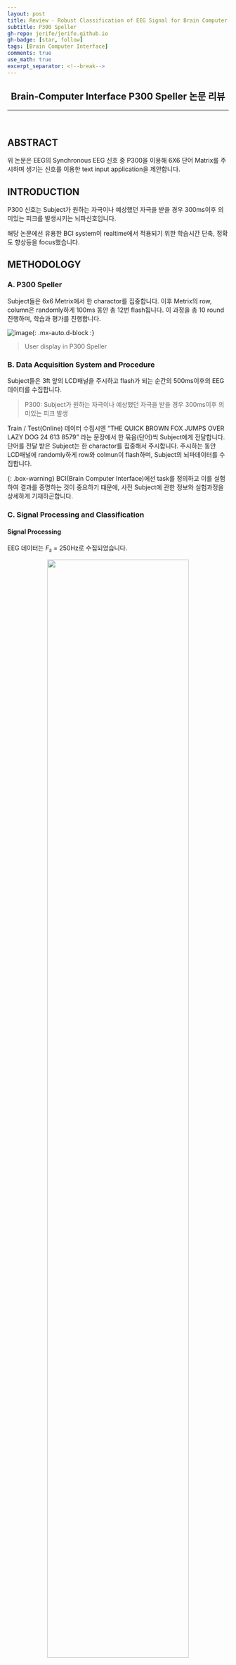 ```yaml
---
layout: post 
title: Review - Robust Classification of EEG Signal for Brain Computer Interface
subtitle: P300 Speller
gh-repo: jerife/jerife.github.io
gh-badge: [star, follow]
tags: [Brain Computer Interface]
comments: true
use_math: true
excerpt_separator: <!--break-->
---
```

<div align=center><h2>Brain-Computer Interface P300 Speller 논문 리뷰</h2></div>
<!--break-->

----


 <br/>

## ABSTRACT
위 논문은 EEG의 Synchronous EEG 신호 중 P300을 이용해 6X6 단어 Matrix를 주시하며 생기는 신호를 이용한 text input application을 제안합니다.

## INTRODUCTION
P300 신호는 Subject가 원하는 자극이나 예상했던 자극을 받을 경우 300ms이후 의미있는 피크를 발생시키는 뇌파신호입니다.

해당 논문에선 유용한 BCI system이 realtime에서 적용되기 위한 학습시간 단축, 정확도 향상등을 focus했습니다.

## METHODOLOGY
### A. P300 Speller
Subject들은 6x6 Metrix에서 한 charactor를 집중합니다. 이후 Metrix의 row, column은 randomly하게 100ms 동안 총 12번 flash됩니다. 이 과정을 총 10 round진행하며, 학습과 평가를 진행합니다.

![image](https://user-images.githubusercontent.com/68190553/168705446-8c14a0c1-7245-42d1-b65d-c0721c002453.png){: .mx-auto.d-block :}
> User display in P300 Speller

### B. Data Acquisition System and Procedure
Subject들은 3ft 앞의 LCD패널을 주시하고 flash가 되는 순간의 500ms이후의 EEG 데이터를 수집합니다.
> P300: Subject가 원하는 자극이나 예상했던 자극을 받을 경우 300ms이후 의미있는 피크 발생

Train / Test(Online) 데이터 수집시엔 “THE QUICK BROWN FOX JUMPS OVER LAZY DOG 24 613 8579” 라는 문장에서 한 묶음(단어)씩 Subject에게 전달합니다.<br/>
단어를 전달 받은 Subject는 한 charactor를 집중해서 주시합니다. 주시하는 동안 LCD패널에 randomly하게 row와 colmun이 flash하며, Subject의 뇌파데이터를 수집합니다.

{: .box-warning} 
BCI(Brain Computer Interface)에선 task를 정의하고 이를 실험하여 결과를 증명하는 것이 중요하기 떄문에, 사전 Subject에 관한 정보와 실험과정을 상세하게 기재하곤합니다.

### C. Signal Processing and Classification
#### Signal Processing
EEG 데이터는 $F_{s}$ = 250Hz로 수집되었습니다.

<div align="center">
    <img src="https://user-images.githubusercontent.com/68190553/168715590-7c509336-5c41-4ef3-b079-cf6756bfa9e7.png" width="80%"/>
</div>
Preprocessing 단계에선 Low Pass Filter를 사용해 뇌파 측정시 생기는 잡음을 처리했으며, 최적의 cutoff freqeuncy를 사용했습니다.

이후 데이터를 downsampling하기 위해 Moving Average Window를 사용했습니다.

<div align="center">
    <img src="https://user-images.githubusercontent.com/68190553/168715401-2b200e7a-f992-4b12-851a-a5d7acadea77.png" width="60%"/>
</div>
Subject의 EEG를 측정할때 64개의 채널중에 C3, C4, Cz, CPz, FCz, P7, P8 주변의 25개의 채널만을 사용했습니다.

{: .box-warning} 
대뇌는 크게 전두엽(frontal), 두정엽(parietal), 후두엽(occipital), 측두엽(temporal)으로 나눠 져있으며, 후두엽(occipital)은 주로 시각적인 정보 처리를 위해 활성화 됩니다.<br/>
따라서 후두엽에 해당하는 P7, P8 부분의 데이터를 수집한것으로 추청됩니다.

이후 PCA를 통해 25channel 중, 20개의 eigenvalue만을 사용해 차원을 축소했습니다.

<div align="center">
    <img src="https://user-images.githubusercontent.com/68190553/168730493-31aa3c2c-e3d4-4772-ab47-00a5d0a90544.png" width="70%"/>
</div>
> $u(n)$ : EOG Signal<br/>
> $w(n)$ : EEG Signal<br/>
> $n'$ = $n$-1

신호처리를 할때 데이터 속에는 자연스럽게 눈을 깜박이면서 생기는 artifact를 고려해 EOG 신호와 EEG신호를 linear superposition으로 데이터를 처리합니다.
추가적으로 inter-sample correlations을 제거해주는 과정으로 데이터를 최종적으로 처리해줍니다.

#### Classification

<div align="center">
    <img src="https://user-images.githubusercontent.com/68190553/168731173-df53b992-bffa-4a95-8421-5c9b1ce4fa0f.png" width="50%"/>
</div>
위에서 처리한 데이터들을 Gaussian kernel을 이용한 SVM으로 적절한 margin값을 구하도록 학습시키고 Training과정은 마무리 됩니다.

데이터를 학습시키는 것에 주의할 점은, (Train/Test 모든 과정에서) Subject가 6X6 Matrix애서 intension할때 charactor일 확률을 데이터로 수집하는 것이 아닌 12번의 row, column이 flash할때 intension하고 있는 row, column에서 나온 뇌파를 학습합니다.

<div align="center">
    <img src="https://user-images.githubusercontent.com/68190553/168733321-45959c03-5011-4d5e-8888-4c6aa5205569.png" width="75%"/>
</div>

따라서 SVM model은 12개의 row, column을 flash할때의 데이터를 입력받고 12개의 row, column 이 target값일 확률을 반환하여 argmax로 정답을 예측합니다.

### D. Reducing Learning Time Requirement
#### Cons
해당 실험의 한가지 결점은 서로 다른 Subject끼리 방출하는 신호가 모델이 상대적이라 사용자마다 모델을 학습시켜야 한다는 점입니다.

#### Pros
논문에선 학습시간 (train model, train data acquisition) 을 줄이는 것과 정확도에 focusing 하고자 하여 2가지 케이스를 제시합니다.

> Case 1: 각 charactor마다 10round씩 진행했던 데이터를 전부 사용하지 않는다.<br/>
> Case 2: 수집한 데이터 41개를 전부다 사용하지 않는다

두 케이스에 따라 비슷한 결과이지만 학습속도를 많이 줄일 수 있다는 점을 강조했으며, 밑에서 마저 다뤄보겠습니다.


## RESULTS
<div align="center">
    <img src="https://user-images.githubusercontent.com/68190553/168734959-25925d92-db39-453a-93e8-998aaab2aaba.png" width="100%"/>
</div>

Case 1, Case 2을 각각 줄이면서 학습시키고 평가한 figure입니다.
 논문에서는 위의 결과를 제시하고 charactor 25, round 7이상부턴 결과들이 비슷하다는 의견을 제시하고 굳이 모든 데이터를 학습시키지 않아도 된다고 주장했습니다.

<div align="center">
    <img src="https://user-images.githubusercontent.com/68190553/168735432-fd3dcf11-3bc0-45d0-b63b-b93c55208d31.png" width="60%"/>
</div>

결론적으론 90%의 accuracy를 유지하면서 학습량은 58%줄였다는 결과를 보여줬습니다.

## DISCUSSION AND CONCLUSION
논문에선 이후 심각한 장애인들이 잠재적으로 분명하게 의사소통할 수 있는 채널을 제공한 날이 올것이라 암시하며 마무리됩니다.

---

## 고찰
대표적인 Synchronous 신호인 P300의 적용 매커니즘과 데이터 수집 환경 등의 플로우를 이해할 수 있었던 경험이었습니다.

하지만 뇌파가 사람들마다 달라서 모델을 다시 학습시켜야한다는 것을 보면서, 
더 일반적으로 뇌파 데이터를 처리하는 방법이나 모델을 고안해볼 필요가 있을 것 같습니다.

추가로 데이터를 임의로 줄여서 학습시키는 과정은 모델의 overfit 을 초래하지 않을까 우려스러운 관점이 있었습니다.


###### Reference
*  https://ieeexplore.ieee.org/document/1605260